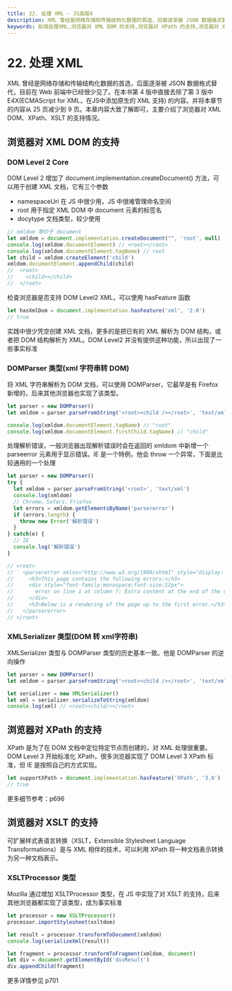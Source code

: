 ```yaml
---
title: 22. 处理 XML - JS高程4
description: XML 曾经是网络存储和传输结构化数据的首选，后面逐渐被 JSON 数据格式替代，目前在 Web 前端中已经很少见了。在本书第 4 版中直接去除了第 3 版中 E4X(ECMAScript for XML，在JS中添加原生的 XML 支持) 的内容。并将本章节的内容从 25 页减少到 9 页。本章内容大致了解即可，主要介绍了浏览器对 XML DOM、Xpath、XSLT 的支持情况。
keywords: 前端处理XML,浏览器对 XML DOM 的支持,浏览器对 XPath 的支持,浏览器对 XSLT 的支持
---
```


# 22. 处理 XML

XML 曾经是网络存储和传输结构化数据的首选，后面逐渐被 JSON 数据格式替代，目前在 Web 前端中已经很少见了。在本书第 4 版中直接去除了第 3 版中 E4X(ECMAScript for XML，在JS中添加原生的 XML 支持) 的内容。并将本章节的内容从 25 页减少到 9 页。本章内容大致了解即可，主要介绍了浏览器对 XML DOM、XPath、XSLT 的支持情况。

## 浏览器对 XML DOM 的支持

### DOM Level 2 Core
DOM Level 2 增加了 document.implementation.createDocument() 方法，可以用于创建 XML 文档，它有三个参数
- namespaceUri 在 JS 中很少用，JS 中很难管理命名空间
- root 用于指定 XML DOM 中 document 元素的标签名
- docytype 文档类型，较少使用
```js
// xmldom 等价于 document
let xmldom = document.implementation.createDocument("", 'root', null)
console.log(xmldom.documentElement) // <root></root>
console.log(xmldom.documentElement.tagName) // root
let child = xmldom.createElement('child')
xmldom.documentElement.appendChild(child)
//  <root>
//    <child></child>
//  </root>
```
检查浏览器是否支持 DOM Level2 XML，可以使用 hasFeature 函数
```js
let hasXmlDom = document.implementation.hasFeature('xml', '2.0')
// true
```
实践中很少凭空创建 XML 文档，更多的是把已有的 XML 解析为 DOM 结构，或者把 DOM 结构解析为 XML。DOM Level2 并没有提供这种功能，所以出现了一些事实标准

### DOMParser 类型(xml 字符串转 DOM)
将 XML 字符串解析为 DOM 文档，可以使用 DOMParser，它最早是有 Firefox 新增的，后来其他浏览器也实现了该类型。
```js
let parser = new DOMParser()
let xmldom = parser.parseFromString('<root><child /></root>', 'text/xml')

console.log(xmldom.documentElement.tagName) // "root"
console.log(xmldom.documentElement.firstChild.tagName) // "child"
```
处理解析错误，一般浏览器出现解析错误时会在返回的 xmldom 中新增一个 parseerror 元素用于显示错误。IE 是一个特例，他会 throw 一个异常，下面是比较通用的一个处理
```js
let parser = new DOMParser()
try {
  let xmldom = parser.parseFromString('<root>', 'text/xml')
  console.log(xmldom)
  // Chrome、Safari、Friefox
  let errors = xmldom.getElementsByName('parsererror')
  if (errors.length) {
    throw new Error('解析错误')
  }
} catch(e) {
  // IE
  console.log('解析错误')
}

// <root>
//   <parsererror xmlns="http://www.w3.org/1999/xhtml" style="display: block; white-space: pre; border: 2px solid #c77; padding: 0 1em 0 1em; margin: 1em; background-color: #fdd; color: black">
//     <h3>This page contains the following errors:</h3>
//     <div style="font-family:monospace;font-size:12px">
//       error on line 1 at column 7: Extra content at the end of the document
//     </div>
//     <h3>Below is a rendering of the page up to the first error.</h3>
//   </parsererror>
// </root>
```
### XMLSerializer 类型(DOM 转 xml字符串)
XMLSerializer 类型与 DOMParser 类型的历史基本一致。他是 DOMParser 的逆向操作
```js
let parser = new DOMParser()
let xmldom = parser.parseFromString('<root><child /></root>', 'text/xml')

let serializer = new XMLSerializer()
let xml = serializer.serializeToString(xmldom)
console.log(xml) // <root><child/></root>
```

## 浏览器对 XPath 的支持
XPath 是为了在 DOM 文档中定位特定节点而创建的，对 XML 处理很重要。DOM Level 3 开始标准化 XPath，很多浏览器实现了 DOM Level 3 XPath 标准，但 IE 是按照自己的方式实现。

```js
let supportXPath = document.implementation.hasFeature('XPath', '3.0')
// true
```

更多细节参考：p696


## 浏览器对 XSLT 的支持
可扩展样式表语言转换（XSLT，Extensible Stylesheet Language Transformations）是与 XML 相伴的技术，可以利用 XPath 将一种文档表示转换为另一种文档表示。

### XSLTProcessor 类型
Mozilla 通过增加 XSLTProcessor 类型，在 JS 中实现了对 XSLT 的支持，后来其他浏览器都实现了该类型，成为事实标准

```js
let processor = new XSLTProcessor()
processor.importStylesheet(xsltdom)

let result = processor.transformToDocument(xmldom)
console.log(serializeXml(result))

let fragment = processor.tranformToFragment(xmldom, document)
let div = document.getElementById('divResult')
div.appendChild(fragment)
```

更多详情参见 p701